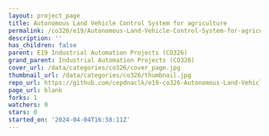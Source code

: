 ```yaml
---
layout: project_page
title: Autonomous Land Vehicle Control System for agriculture
permalink: /co326/e19/Autonomous-Land-Vehicle-Control-System-for-agriculture/
description: ''
has_children: false
parent: E19 Industrial Automation Projects (CO326)
grand_parent: Industrial Automation Projects (CO326)
cover_url: /data/categories/co326/cover_page.jpg
thumbnail_url: /data/categories/co326/thumbnail.jpg
repo_url: https://github.com/cepdnaclk/e19-co326-Autonomous-Land-Vehicle-Control-System-for-agriculture
page_url: blank
forks: 1
watchers: 0
stars: 0
started_on: '2024-04-04T16:58:11Z'
---
```


